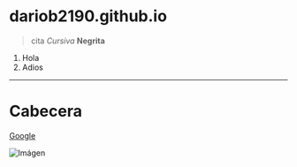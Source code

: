 # dariob2190.github.io

> cita
*Cursiva*
**Negrita**
1. Hola
2. Adios
---

# Cabecera
[Google](https://google.com)

![Imágen](https://i.pinimg.com/originals/4b/88/0d/4b880d5aba224379f7ab3f4f2e7480cc.jpg)
